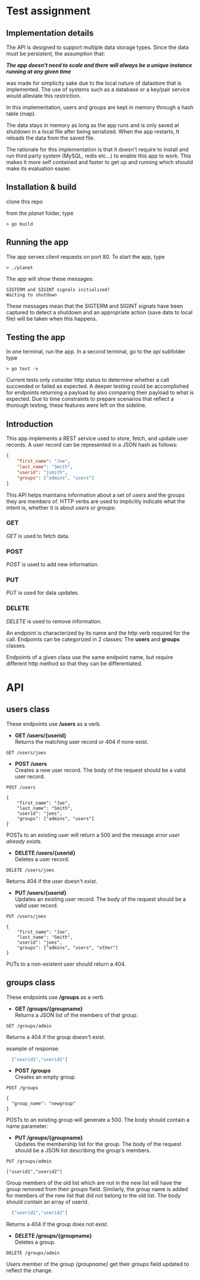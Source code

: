 # Test assignment

## Implementation details   
The API is designed to support multiple data storage types. Since the data must be persistent, the assumption that:

**_The app doesn't need to scale and there will always be a unique instance running at any given time_**

was made for simplicity sake due to the local nature of datastore that is implemented. The use of systems such as a database or a key/pair service would alleviate this restriction.

In this implementation, users and groups are kept in memory through a hash table (map).

The data stays in memory as long as the app runs and is only saved at shutdown in a local file after being serialized. When the app restarts, It reloads the data from the saved file.

The rationale for this implementation is that it doesn't require to install and run third party system (MySQL, redis etc...) to enable this app to work. This makes it more self contained and faster to get up and running which shouild make its evaluation easier.


## Installation & build
clone this repo

from the _planet_ folder, type
```text
> go build
```

## Running the app
The app serves client requests on port 80. 
To start the app, type
```text
> ./planet
```
The app will show these messages:

```text
SIGTERM and SIGINT signals initialized!
Waiting to shutdown
```
These messages mean that the SIGTERM and SIGINT signals have been captured to detect a shutdown and an appropriate action (save data to local file) will be taken when this happens.


## Testing the app
In one terminal, run the app. 
In a second terminal, go to the _api_ subfolder
type
```
> go test -v
``` 

Current tests only consider http status to determine whether a call succeeded or failed as expected. A deeper testing could be accomplished for endpoints returning a payload by also comparing their payload to what is expected. Due to time constraints to prepare scenarios that reflect a thorough testing, these features were left on the sideline.


## Introduction

This app implements a REST service used to store, fetch, and update user records. 
A user record can be represented in a JSON hash as follows: 

```json
{     
    "first_name": "Joe",     
    "last_name": "Smith",     
    "userid": "jsmith",     
    "groups": ["admins", "users"] 
}
```

This API helps maintains information about a set of users and the groups they are members of. HTTP verbs are used to implicitly indicate what the intent is, whether it is about _users_ or _groups_:

### GET
_GET_ is used to fetch data.

### POST
_POST_ is used to add new information.

### PUT
_PUT_ is used for data updates.

### DELETE
_DELETE_ is used to remove information.


An endpoint is characterized by its name and the http verb required for the call. Endpoints can be categorized in 2 classes: The **users** and **groups** classes. 

Endpoints of a given class use the same endpoint name, but require different http method so that they can be differentiated.


# API

## users class
These endpoints use **/users** as a verb.


- **GET /users/{userid}**     
Returns the matching user record or 404 if none exist.  

```text
GET /users/joes
```


- **POST /users**     
Creates a new user record. The body of the request should be a valid user record. 

```text
POST /users

{     
    "first_name": "Joe",     
    "last_name": "Smith",     
    "userid": "joes",     
    "groups": ["admins", "users"] 
}
```
POSTs to an existing user will return a 500 and the message _error user <userid> already exists_.



- **DELETE /users/{userid}**   
Deletes a user record.  

```text
DELETE /users/joes
```
Returns 404 if the user doesn't exist. 



- **PUT /users/{userid}**   
Updates an existing user record. The body of the request should be a valid user record. 

```text
PUT /users/joes

{     
    "first_name": "Joe",     
    "last_name": "Smith",     
    "userid": "joes",     
    "groups": ["admins", "users", "other"] 
}
```
PUTs to a non-existent user should return a 404.  



## groups class   
These endpoints use **/groups** as a verb.


- **GET /groups/{groupname}**   
Returns a JSON list of the members of that group. 

```text
GET /groups/admin
```

Returns a 404 if the group doesn't exist.

example of response:
```json
  ["userid1","userid2"]
```


- **POST /groups**   
Creates an empty group. 

```text
POST /groups

{     
  "group_name": "newgroup"
}

```

POSTs to an existing group will generate a 500. The body should contain a name parameter:


- **PUT /groups/{groupname}**   
Updates the membership list for the group. The body of the request should be a JSON list 
describing the group's members. 

```text
PUT /groups/admin

["userid1","userid2"]

```

Group members of the old list which are not in the new list will have the group removed from their _groups_ field. Similarly, the group name is added for members of the new list that did not belong to the old list. The body should contain an array of userid.

```json
  ["userid1","userid2"]
```

Returns a 404 if the group does not exist.


- **DELETE /groups/{groupname}**   
Deletes a group. 

```text
DELETE /groups/admin

```

Users member of the group _{groupname}_ get their _groups_ field updated to reflect the change.
